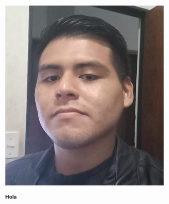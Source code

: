 <p align="center" width="30px" height="30px"><img src="./img/perfil.jpg" /></p>
<h3>Hola</h3>
<!---
adrian411997/adrian411997 is a ✨ special ✨ repository because its `README.md` (this file) appears on your GitHub profile.
You can click the Preview link to take a look at your changes.
--->
